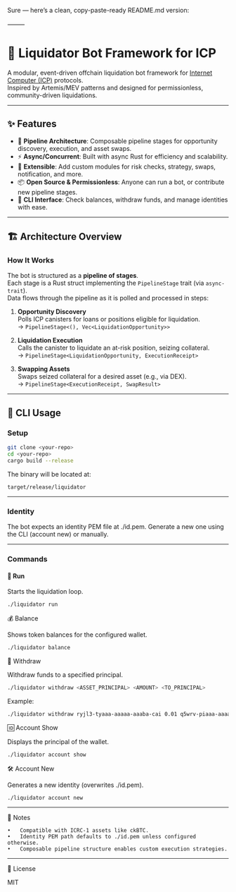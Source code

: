Sure — here’s a clean, copy-paste-ready README.md version:

⸻


# 🧯 Liquidator Bot Framework for ICP

A modular, event-driven offchain liquidation bot framework for [Internet Computer (ICP)](https://internetcomputer.org/) protocols.  
Inspired by Artemis/MEV patterns and designed for permissionless, community-driven liquidations.

---

## ✨ Features

- 🔁 **Pipeline Architecture**: Composable pipeline stages for opportunity discovery, execution, and asset swaps.
- ⚡ **Async/Concurrent**: Built with async Rust for efficiency and scalability.
- 👷 **Extensible**: Add custom modules for risk checks, strategy, swaps, notification, and more.
- 📦 **Open Source & Permissionless**: Anyone can run a bot, or contribute new pipeline stages.
- 🧪 **CLI Interface**: Check balances, withdraw funds, and manage identities with ease.

---

## 🏗️ Architecture Overview

### How It Works

The bot is structured as a **pipeline of stages**.  
Each stage is a Rust struct implementing the `PipelineStage` trait (via `async-trait`).  
Data flows through the pipeline as it is polled and processed in steps:

1. **Opportunity Discovery**  
   Polls ICP canisters for loans or positions eligible for liquidation.  
   → `PipelineStage<(), Vec<LiquidationOpportunity>>`

2. **Liquidation Execution**  
   Calls the canister to liquidate an at-risk position, seizing collateral.  
   → `PipelineStage<LiquidationOpportunity, ExecutionReceipt>`

3. **Swapping Assets**  
   Swaps seized collateral for a desired asset (e.g., via DEX).  
   → `PipelineStage<ExecutionReceipt, SwapResult>`

---

## 🧪 CLI Usage

### Setup

```bash
git clone <your-repo>
cd <your-repo>
cargo build --release
```

The binary will be located at:
```
target/release/liquidator
```
--- 
### Identity

The bot expects an identity PEM file at ./id.pem.
Generate a new one using the CLI (account new) or manually.

---

### Commands

#### 🔁 Run

Starts the liquidation loop.

```bash
./liquidator run
```
💰 Balance

Shows token balances for the configured wallet.

```bash
./liquidator balance
```

💸 Withdraw

Withdraw funds to a specified principal.
```bash
./liquidator withdraw <ASSET_PRINCIPAL> <AMOUNT> <TO_PRINCIPAL>
```
Example:
```bash
./liquidator withdraw ryjl3-tyaaa-aaaaa-aaaba-cai 0.01 q5wrv-piaaa-aaaag-qaagq-cai
```

🆔 Account Show

Displays the principal of the wallet.

```bash
./liquidator account show
```

🛠️ Account New

Generates a new identity (overwrites ./id.pem).

```bash
./liquidator account new
```

---
📝 Notes

	•	Compatible with ICRC-1 assets like ckBTC.
	•	Identity PEM path defaults to ./id.pem unless configured otherwise.
	•	Composable pipeline structure enables custom execution strategies.

---

📄 License

MIT